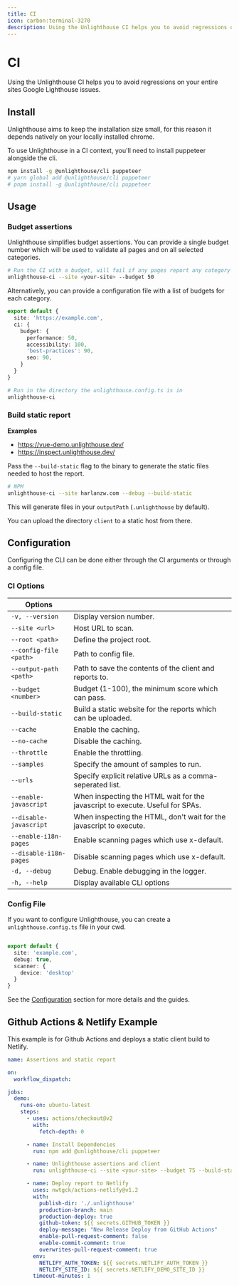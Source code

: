 ```yaml
---
title: CI
icon: carbon:terminal-3270
description: Using the Unlighthouse CI helps you to avoid regressions on your entire sites Google Lighthouse issues.
---
```


# CI

Using the Unlighthouse CI helps you to avoid regressions on your entire sites Google Lighthouse issues.

## Install

Unlighthouse aims to keep the installation size small, for this reason it depends natively on your locally installed chrome.

To use Unlighthouse in a CI context, you'll need to install puppeteer alongside the cli.

```bash
npm install -g @unlighthouse/cli puppeteer
# yarn global add @unlighthouse/cli puppeteer
# pnpm install -g @unlighthouse/cli puppeteer
```

## Usage

### Budget assertions

Unlighthouse simplifies budget assertions. You can provide a single budget number which will be used
to validate all pages and on all selected categories.

```bash
# Run the CI with a budget, will fail if any pages report any category less than 50
unlighthouse-ci --site <your-site> --budget 50
```

Alternatively, you can provide a configuration file with a list of budgets for each category.

```ts unlighthouse.config.ts
export default {
  site: 'https://example.com',
  ci: {
    budget: {
      performance: 50,
      accessibility: 100,
      'best-practices': 90,
      seo: 90,
    }
  }
}
```

```bash
# Run in the directory the unlighthouse.config.ts is in
unlighthouse-ci
```

### Build static report

**Examples**

- https://vue-demo.unlighthouse.dev/
- https://inspect.unlighthouse.dev/

Pass the `--build-static` flag to the binary to generate the static files needed to host the report.

```bash
# NPM
unlighthouse-ci --site harlanzw.com --debug --build-static
```

This will generate files in your `outputPath` (`.unlighthouse` by default).

You can upload the directory `client` to a static host from there.

## Configuration

Configuring the CLI can be done either through the CI arguments or through a config file.

### CI Options

| Options                    |                                                                                         |
|----------------------------|-----------------------------------------------------------------------------------------|
| `-v, --version`            | Display version number.                                                                 |
| `--site <url>`             | Host URL to scan.                                                                |
| `--root <path>`            | Define the project root.                                                                |
| `--config-file <path>`     | Path to config file.                                                                    |
| `--output-path <path>`     | Path to save the contents of the client and reports to.                                 |
| `--budget <number>`        | Budget (1-100), the minimum score which can pass.                                |
| `--build-static` | Build a static website for the reports which can be uploaded.                                |
| `--cache`                  | Enable the caching.                                 |
| `--no-cache`               | Disable the caching.                     |
| `--throttle`               | Enable the throttling.                                                                  |
| `--samples`                | Specify the amount of samples to run.                                                                 |
| `--urls`                   | Specify explicit relative URLs as a comma-seperated list.                                                                |
| `--enable-javascript`      | When inspecting the HTML wait for the javascript to execute. Useful for SPAs.           |
| `--disable-javascript`     | When inspecting the HTML, don't wait for the javascript to execute.                     |
| `--enable-i18n-pages`      | Enable scanning pages which use x-default.                                              |
| `--disable-i18n-pages`     | Disable scanning pages which use x-default.                                             |
| `-d, --debug`              | Debug. Enable debugging in the logger.                                                          |
| `-h, --help`               | Display available CLI options                                                           |


### Config File

If you want to configure Unlighthouse, you can create a `unlighthouse.config.ts` file in your cwd.

```ts unlighthouse.config.ts

export default {
  site: 'example.com',
  debug: true,
  scanner: {
    device: 'desktop'
  }
}
```

See the [Configuration](#configuration) section for more details and the guides.


## Github Actions & Netlify Example

This example is for Github Actions and deploys a static client build to Netlify.

```yml unlighthouse.yml
name: Assertions and static report

on:
  workflow_dispatch:

jobs:
  demo:
    runs-on: ubuntu-latest
    steps:
      - uses: actions/checkout@v2
        with:
          fetch-depth: 0

      - name: Install Dependencies
        run: npm add @unlighthouse/cli puppeteer

      - name: Unlighthouse assertions and client
        run: unlighthouse-ci --site <your-site> --budget 75 --build-static

      - name: Deploy report to Netlify
        uses: nwtgck/actions-netlify@v1.2
        with:
          publish-dir: './.unlighthouse'
          production-branch: main
          production-deploy: true
          github-token: ${{ secrets.GITHUB_TOKEN }}
          deploy-message: "New Release Deploy from GitHub Actions"
          enable-pull-request-comment: false
          enable-commit-comment: true
          overwrites-pull-request-comment: true
        env:
          NETLIFY_AUTH_TOKEN: ${{ secrets.NETLIFY_AUTH_TOKEN }}
          NETLIFY_SITE_ID: ${{ secrets.NETLIFY_DEMO_SITE_ID }}
        timeout-minutes: 1
```
